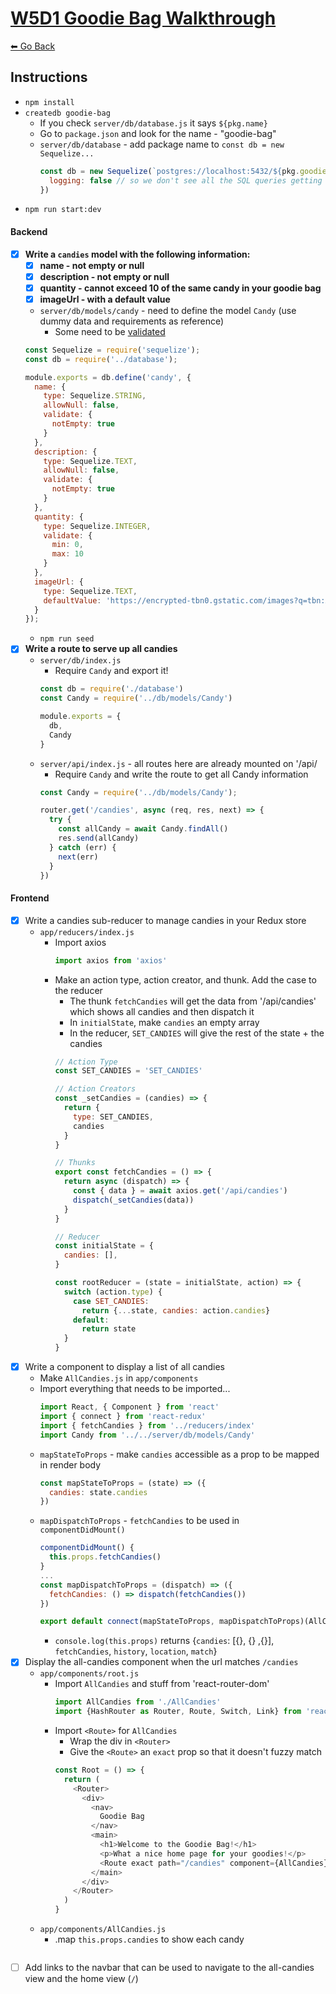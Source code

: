 # [W5D1 Goodie Bag Walkthrough](hhttps://github.com/FullstackAcademy/GoodieBag)
[⬅ Go Back](./walkthrough-directory.md)

## Instructions
- `npm install`
- `createdb goodie-bag`
  - If you check `server/db/database.js` it says `${pkg.name}`
  - Go to `package.json` and look for the name - "goodie-bag"
  - `server/db/database` - add package name to `const db = new Sequelize...`
    ```Javascript
    const db = new Sequelize(`postgres://localhost:5432/${pkg.goodiebag}`, {
      logging: false // so we don't see all the SQL queries getting made
    })
    ```
- `npm run start:dev`


#### Backend

- [X] **Write a `candies` model with the following information:**
  - [X] **name - not empty or null**
  - [X] **description - not empty or null**
  - [X] **quantity - cannot exceed 10 of the same candy in your goodie bag**
  - [X] **imageUrl - with a default value**
  - `server/db/models/candy` - need to define the model `Candy` (use dummy data and requirements as reference)
    - Some need to be [validated](https://sequelize.org/docs/v6/core-concepts/validations-and-constraints/)
  ```Javascript
  const Sequelize = require('sequelize');
  const db = require('../database');

  module.exports = db.define('candy', {
    name: {
      type: Sequelize.STRING,
      allowNull: false,
      validate: {
        notEmpty: true
      }
    },
    description: {
      type: Sequelize.TEXT,
      allowNull: false,
      validate: {
        notEmpty: true
      }
    },
    quantity: {
      type: Sequelize.INTEGER,
      validate: {
        min: 0,
        max: 10
      }
    },
    imageUrl: {
      type: Sequelize.TEXT,
      defaultValue: 'https://encrypted-tbn0.gstatic.com/images?q=tbn:ANd9GcTLlHKhK0NMNG3Li4-MogcKD67VvJ3dlq8IZw&usqp=CAU'
    }
  });
  ```
  - `npm run seed`
- [X] **Write a route to serve up all candies**
  - `server/db/index.js`
    - Require `Candy` and export it!
    ```Javascript
    const db = require('./database')
    const Candy = require('../db/models/Candy')

    module.exports = {
      db,
      Candy
    }
    ```
  - `server/api/index.js` - all routes here are already mounted on '/api/
    - Require `Candy` and write the route to get all Candy information
    ```Javascript
    const Candy = require('../db/models/Candy');

    router.get('/candies', async (req, res, next) => {
      try {
        const allCandy = await Candy.findAll()
        res.send(allCandy)
      } catch (err) {
        next(err)
      }
    })
    ```
#### Frontend
- [X] Write a candies sub-reducer to manage candies in your Redux store
  - `app/reducers/index.js`
    - Import axios
      ```Javascript
      import axios from 'axios'
      ```
    - Make an action type, action creator, and thunk. Add the case to the reducer
      - The thunk `fetchCandies` will get the data from '/api/candies' which shows all candies and then dispatch it
      - In `initialState`, make `candies` an empty array
      - In the reducer, `SET_CANDIES` will give the rest of the state + the candies
      ```Javascript
      // Action Type
      const SET_CANDIES = 'SET_CANDIES'

      // Action Creators
      const _setCandies = (candies) => {
        return {
          type: SET_CANDIES,
          candies
        }
      }

      // Thunks
      export const fetchCandies = () => {
        return async (dispatch) => {
          const { data } = await axios.get('/api/candies')
          dispatch(_setCandies(data))
        }
      }

      // Reducer
      const initialState = {
        candies: [],
      }

      const rootReducer = (state = initialState, action) => {
        switch (action.type) {
          case SET_CANDIES:
            return {...state, candies: action.candies}
          default:
            return state
        }
      }
      ```
- [X] Write a component to display a list of all candies
  - Make `AllCandies.js` in `app/components`
  - Import everything that needs to be imported...
    ```Javascript
    import React, { Component } from 'react'
    import { connect } from 'react-redux'
    import { fetchCandies } from '../reducers/index'
    import Candy from '../../server/db/models/Candy'
    ```
  - `mapStateToProps` - make `candies` accessible as a prop to be mapped in render body
    ```Javascript
    const mapStateToProps = (state) => ({
      candies: state.candies
    })
    ```
  - `mapDispatchToProps` - `fetchCandies` to be used in `componentDidMount()`
    ```Javascript
    componentDidMount() {
      this.props.fetchCandies()
    }
    ...
    const mapDispatchToProps = (dispatch) => ({
      fetchCandies: () => dispatch(fetchCandies())
    })

    export default connect(mapStateToProps, mapDispatchToProps)(AllCandies)
    ```
    - `console.log(this.props)` returns {`candies`: [{}, {} ,{}], `fetchCandies`, `history`, `location`, `match`}
- [X] Display the all-candies component when the url matches `/candies`
  - `app/components/root.js`
    - Import `AllCandies` and stuff from 'react-router-dom'
      ```Javascript
      import AllCandies from './AllCandies'
      import {HashRouter as Router, Route, Switch, Link} from 'react-router-dom'
      ```
    - Import `<Route>` for `AllCandies`
      - Wrap the div in `<Router>`
      - Give the `<Route>` an `exact` prop so that it doesn't fuzzy match
      ```Javascript
      const Root = () => {
        return (
          <Router>
            <div>
              <nav>
                Goodie Bag
              </nav>
              <main>
                <h1>Welcome to the Goodie Bag!</h1>
                <p>What a nice home page for your goodies!</p>
                <Route exact path="/candies" component={AllCandies} />
              </main>
            </div>
          </Router>
        )
      }
      ```
  - `app/components/AllCandies.js`
    - .map `this.props.candies` to show each candy
      ```Javascript

      ```
- [ ] Add links to the navbar that can be used to navigate to the all-candies view and the home view (`/`)